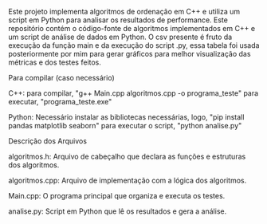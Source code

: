 Este projeto implementa algoritmos de ordenação em C++ e utiliza um script em Python para analisar os resultados de performance.
Este repositório contém o código-fonte de algoritmos implementados em C++ e um script de análise de dados em Python. O csv presente é
fruto da execução da função main e da execução do script .py, essa tabela foi usada posteriormente por mim para gerar gráficos para melhor
visualização das métricas e dos testes feitos.

Para compilar (caso necessário)

C++:
para compilar, "g++ Main.cpp algoritmos.cpp -o programa_teste"
para executar, "programa_teste.exe"

Python:
Necessário instalar as bibliotecas necessárias, logo, "pip install pandas matplotlib seaborn"
para executar o script, "python analise.py"

Descrição dos Arquivos

algoritmos.h: Arquivo de cabeçalho que declara as funções e estruturas dos algoritmos.

algoritmos.cpp: Arquivo de implementação com a lógica dos algoritmos.

Main.cpp: O programa principal que organiza e executa os testes.

analise.py: Script em Python que lê os resultados e gera a análise.
